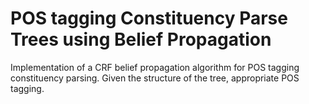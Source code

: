 # POS tagging Constituency Parse Trees using Belief Propagation
Implementation of a CRF belief propagation algorithm for POS tagging constituency parsing. Given the structure of the tree, appropriate POS tagging.
